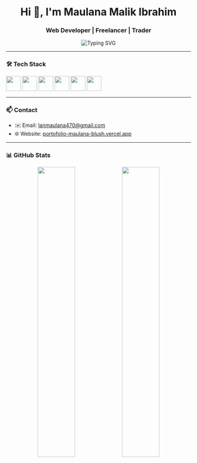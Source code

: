 <h1 align="center">Hi 👋, I'm Maulana Malik Ibrahim</h1>
<h3 align="center">Web Developer | Freelancer | Trader</h3>

<p align="center">
  <img src="https://readme-typing-svg.herokuapp.com?font=Fira+Code&size=22&pause=1000&center=true&vCenter=true&width=420&lines=Frontend+%7C+Backend+%7C+Fullstack;HTML+%2F+CSS+%2F+JS;PHP+%2F+Laravel+%2F+MySQL" alt="Typing SVG" />
</p>

---

### 🛠️ Tech Stack
<p align="left">
  <img src="https://cdn.jsdelivr.net/gh/devicons/devicon/icons/html5/html5-original.svg" height="40" />
  <img src="https://cdn.jsdelivr.net/gh/devicons/devicon/icons/css3/css3-original.svg" height="40" />
  <img src="https://cdn.jsdelivr.net/gh/devicons/devicon/icons/javascript/javascript-original.svg" height="40" />
  <img src="https://cdn.jsdelivr.net/gh/devicons/devicon/icons/php/php-original.svg" height="40" />
  <img src="https://cdn.jsdelivr.net/gh/devicons/devicon/icons/laravel/laravel-original.svg" height="40" />
  <img src="https://cdn.jsdelivr.net/gh/devicons/devicon/icons/mysql/mysql-original.svg" height="40" />
</p>

---

### 📫 Contact
- ✉️ Email: lanmaulana470@gmail.com  
- 🌐 Website: [portofolio-maulana-blush.vercel.app](https://portofolio-maulana-blush.vercel.app/)

---

### 📊 GitHub Stats
<p align="center">
  <img src="https://github-readme-stats.vercel.app/api?username=Lanmaulana&show_icons=true&theme=tokyonight" width="45%" />
  <img src="https://github-readme-streak-stats.herokuapp.com/?user=Lanmaulana&theme=tokyonight" width="45%" />
</p>
